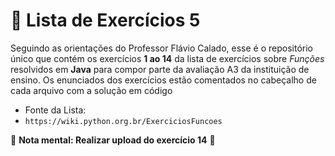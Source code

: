 # 📝 Lista de Exercícios 5
Seguindo as orientações do Professor Flávio Calado, esse é o repositório único que contém os exercícios **1 ao 14** da lista de exercícios sobre *Funções* resolvidos em **Java** para compor parte da avaliação A3 da instituição de ensino.
Os enunciados dos exercícios estão comentados no cabeçalho de cada arquivo com a solução em código

 - Fonte da Lista:
 - `https://wiki.python.org.br/ExerciciosFuncoes`

🚨 **Nota mental: Realizar upload do exercício 14** 🚨
